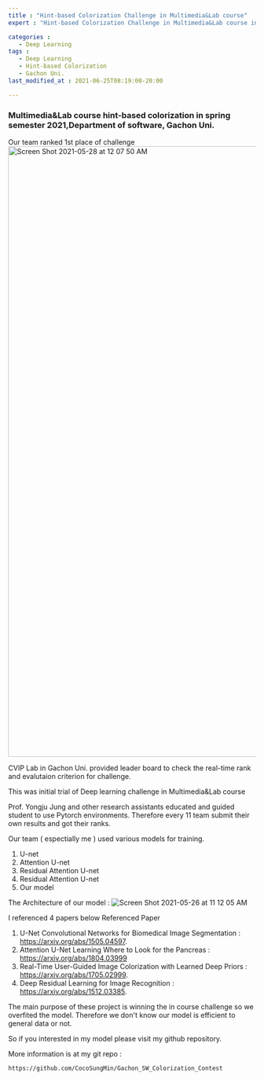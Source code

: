 ```yaml
---
title : "Hint-based Colorization Challenge in Multimedia&Lab course"
expert : "Hint-based Colorization Challenge in Multimedia&Lab course in Gachon Uni, Seongnam-si, Republic of Korea"

categories : 
   - Deep Learning
tags :
   - Deep Learning
   - Hint-based Colorization
   - Gachon Uni. 
last_modified_at : 2021-06-25T08:19:00-20:00

---
```


### Multimedia&Lab course hint-based colorization in spring semester 2021,Department of software, Gachon Uni. 

Our team ranked 1st place of challenge
<img width="1243" alt="Screen Shot 2021-05-28 at 12 07 50 AM" src="https://user-images.githubusercontent.com/57583574/119850812-d5c5e980-bf48-11eb-8afb-325c95a3c258.png">

CVIP Lab in Gachon Uni. provided leader board to check the real-time rank and evalutaion criterion for challenge.

This was initial trial of Deep learning challenge in Multimedia&Lab course

Prof. Yongju Jung and other research assistants educated and guided  student to use Pytorch environments. Therefore every 11 team submit their own results and got their ranks.



Our team ( espectially me ) used various models for training. 
1. U-net
2. Attention U-net
3. Residual Attention U-net
4. Residual Attention U-net
5. Our model

The Architecture of our model :
![Screen Shot 2021-05-26 at 11 12 05 AM](https://user-images.githubusercontent.com/57583574/119592333-3a7f2800-be13-11eb-9d99-bd4fe0bee3e2.png)

I referenced 4 papers below 
Referenced Paper
1. U-Net Convolutional Networks for Biomedical Image Segmentation : <https://arxiv.org/abs/1505.04597>.   
2. Attention U-Net Learning Where to Look for the Pancreas : <https://arxiv.org/abs/1804.03999>      
3. Real-Time User-Guided Image Colorization with Learned Deep Priors : <https://arxiv.org/abs/1705.02999>.  
4. Deep Residual Learning for Image Recognition : <https://arxiv.org/abs/1512.03385>.   

The main purpose of these project is winning the in course challenge so we overfited the model. Therefore we don't know our model is efficient to general data or not.

So if you interested in my model please visit my github repository.

More information is at my git repo : 
```
https://github.com/CocoSungMin/Gachon_SW_Colorization_Contest
```

